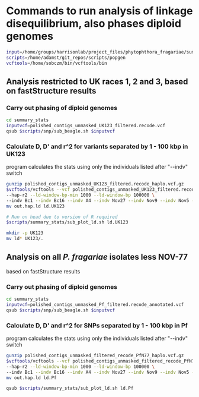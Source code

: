 # Commands to run analysis of linkage disequilibrium, also phases diploid genomes

```bash
input=/home/groups/harrisonlab/project_files/phytophthora_fragariae/summary_stats
scripts=/home/adamst/git_repos/scripts/popgen
vcftools=/home/sobczm/bin/vcftools/bin
```

## Analysis restricted to UK races 1, 2 and 3, based on fastStructure results

### Carry out phasing of diploid genomes

```bash
cd summary_stats
inputvcf=polished_contigs_unmasked_UK123_filtered.recode.vcf
qsub $scripts/snp/sub_beagle.sh $inputvcf
```

### Calculate D, D' and r^2 for variants separated by 1 - 100 kbp in UK123

program calculates the stats using only the individuals listed after "--indv" switch

```bash
gunzip polished_contigs_unmasked_UK123_filtered.recode_haplo.vcf.gz
$vcftools/vcftools --vcf polished_contigs_unmasked_UK123_filtered.recode_haplo.vcf \
--hap-r2 --ld-window-bp-min 1000 --ld-window-bp 100000 \
--indv Bc1 --indv Bc16 --indv A4 --indv Nov27 --indv Nov9 --indv Nov5 --indv Nov71
mv out.hap.ld ld.UK123

# Run on head due to version of R required
$scripts/summary_stats/sub_plot_ld.sh ld.UK123

mkdir -p UK123
mv ld* UK123/.
```

## Analysis on all *P. fragariae* isolates less NOV-77

based on fastStructure results

### Carry out phasing of diploid genomes

```bash
cd summary_stats
inputvcf=polished_contigs_unmasked_Pf_filtered.recode_annotated.vcf
qsub $scripts/snp/sub_beagle.sh $inputvcf
```

### Calculate D, D' and r^2 for SNPs separated by 1 - 100 kbp in Pf

program calculates the stats using only the individuals listed after "--indv" switch

```bash
gunzip polished_contigs_unmasked_filtered_recode_PfN77_haplo.vcf.gz
$vcftools/vcftools --vcf polished_contigs_unmasked_filtered_recode_PfN77_haplo.vcf \
--hap-r2 --ld-window-bp-min 1000 --ld-window-bp 100000 \
--indv Bc1 --indv Bc16 --indv A4 --indv Nov27 --indv Nov9 --indv Nov5 --indv Nov71 --indv Bc23 --indv ONT3 --indv SCRP245_v2
mv out.hap.ld ld.Pf

qsub $scripts/summary_stats/sub_plot_ld.sh ld.Pf
```
